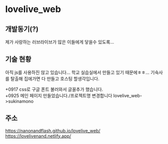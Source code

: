 # lovelive_web

## 개발동기(?)
제가 사랑하는 러브라이브가 많은 이들에게 닿을수 있도록...

## 기술 현황
아직 js를 사용하진 않고 있습니다... 학교 실습실에서 만들고 있기 때문에ㅎㅎ...
기숙사를 탈출해 집에가면 다 만들고 호스팅 할생각입니다.

+0917 css로 구글 폰트 불러와서 글꼴추가 했습니다.
<br/>+0925 메인 페이지 만들었습니다./프로젝트명 변경합니다 lovelive_web->sukinamono

## 주소
https://nanonandflash.github.io/lovelive_web/
<br/>
https://lovelivenand.netlify.app/
